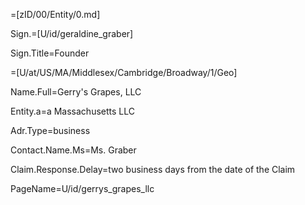 =[zID/00/Entity/0.md]

Sign.=[U/id/geraldine_graber]

Sign.Title=Founder

=[U/at/US/MA/Middlesex/Cambridge/Broadway/1/Geo]

Name.Full=Gerry's Grapes, LLC

Entity.a=a Massachusetts LLC

Adr.Type=business

Contact.Name.Ms=Ms. Graber

Claim.Response.Delay=two business days from the date of the Claim

PageName=U/id/gerrys_grapes_llc
